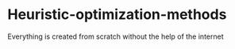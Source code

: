 # Heuristic-optimization-methods
Everything is created from scratch without the help of the internet
